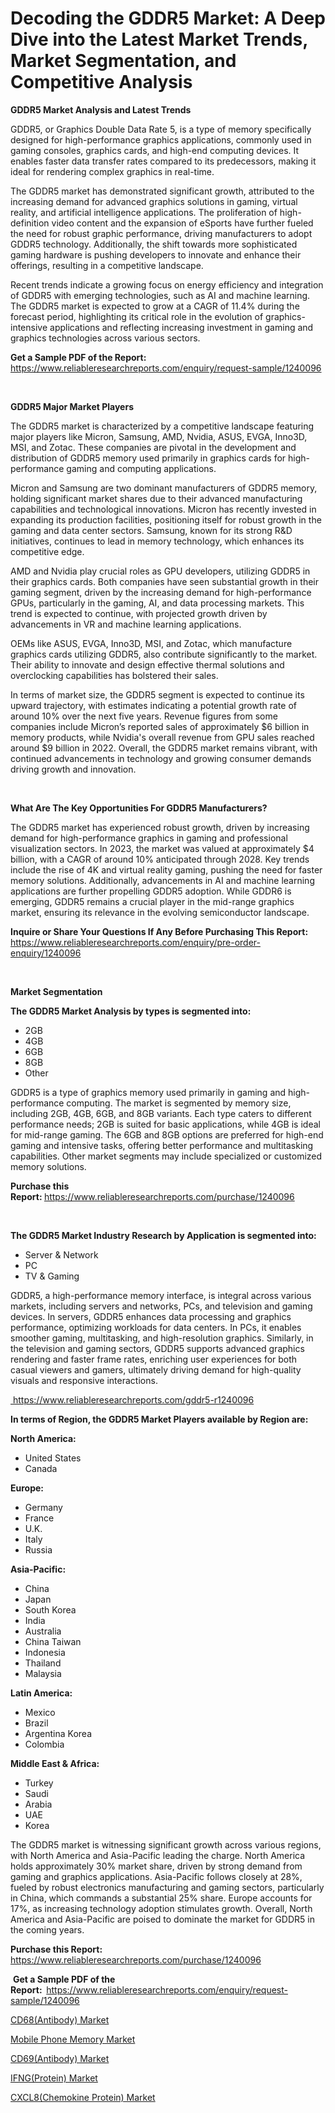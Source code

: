 <p><h1>Decoding the GDDR5 Market: A Deep Dive into the Latest Market Trends, Market Segmentation, and Competitive Analysis</h1></p><p><strong>GDDR5 Market Analysis and Latest Trends</strong></p>
<p><p>GDDR5, or Graphics Double Data Rate 5, is a type of memory specifically designed for high-performance graphics applications, commonly used in gaming consoles, graphics cards, and high-end computing devices. It enables faster data transfer rates compared to its predecessors, making it ideal for rendering complex graphics in real-time.</p><p>The GDDR5 market has demonstrated significant growth, attributed to the increasing demand for advanced graphics solutions in gaming, virtual reality, and artificial intelligence applications. The proliferation of high-definition video content and the expansion of eSports have further fueled the need for robust graphic performance, driving manufacturers to adopt GDDR5 technology. Additionally, the shift towards more sophisticated gaming hardware is pushing developers to innovate and enhance their offerings, resulting in a competitive landscape.</p><p>Recent trends indicate a growing focus on energy efficiency and integration of GDDR5 with emerging technologies, such as AI and machine learning. The GDDR5 market is expected to grow at a CAGR of 11.4% during the forecast period, highlighting its critical role in the evolution of graphics-intensive applications and reflecting increasing investment in gaming and graphics technologies across various sectors.</p></p>
<p><strong>Get a Sample PDF of the Report:&nbsp;</strong> <a href="https://www.reliableresearchreports.com/enquiry/request-sample/1240096?utm_campaign=3278&utm_medium=2&utm_source=Github&utm_content=ia&utm_term=06042025&utm_id=gddr5">https://www.reliableresearchreports.com/enquiry/request-sample/1240096</a></p>
<p>&nbsp;</p>
<p><strong>GDDR5 Major Market Players</strong></p>
<p><p>The GDDR5 market is characterized by a competitive landscape featuring major players like Micron, Samsung, AMD, Nvidia, ASUS, EVGA, Inno3D, MSI, and Zotac. These companies are pivotal in the development and distribution of GDDR5 memory used primarily in graphics cards for high-performance gaming and computing applications.</p><p>Micron and Samsung are two dominant manufacturers of GDDR5 memory, holding significant market shares due to their advanced manufacturing capabilities and technological innovations. Micron has recently invested in expanding its production facilities, positioning itself for robust growth in the gaming and data center sectors. Samsung, known for its strong R&D initiatives, continues to lead in memory technology, which enhances its competitive edge.</p><p>AMD and Nvidia play crucial roles as GPU developers, utilizing GDDR5 in their graphics cards. Both companies have seen substantial growth in their gaming segment, driven by the increasing demand for high-performance GPUs, particularly in the gaming, AI, and data processing markets. This trend is expected to continue, with projected growth driven by advancements in VR and machine learning applications.</p><p>OEMs like ASUS, EVGA, Inno3D, MSI, and Zotac, which manufacture graphics cards utilizing GDDR5, also contribute significantly to the market. Their ability to innovate and design effective thermal solutions and overclocking capabilities has bolstered their sales.</p><p>In terms of market size, the GDDR5 segment is expected to continue its upward trajectory, with estimates indicating a potential growth rate of around 10% over the next five years. Revenue figures from some companies include Micron’s reported sales of approximately $6 billion in memory products, while Nvidia's overall revenue from GPU sales reached around $9 billion in 2022. Overall, the GDDR5 market remains vibrant, with continued advancements in technology and growing consumer demands driving growth and innovation.</p></p>
<p>&nbsp;</p>
<p><strong>What Are The Key Opportunities For GDDR5 Manufacturers?</strong></p>
<p><p>The GDDR5 market has experienced robust growth, driven by increasing demand for high-performance graphics in gaming and professional visualization sectors. In 2023, the market was valued at approximately $4 billion, with a CAGR of around 10% anticipated through 2028. Key trends include the rise of 4K and virtual reality gaming, pushing the need for faster memory solutions. Additionally, advancements in AI and machine learning applications are further propelling GDDR5 adoption. While GDDR6 is emerging, GDDR5 remains a crucial player in the mid-range graphics market, ensuring its relevance in the evolving semiconductor landscape.</p></p>
<p><strong>Inquire or Share Your Questions If Any Before Purchasing This Report:</strong> <a href="https://www.reliableresearchreports.com/enquiry/pre-order-enquiry/1240096?utm_campaign=3278&utm_medium=2&utm_source=Github&utm_content=ia&utm_term=06042025&utm_id=gddr5">https://www.reliableresearchreports.com/enquiry/pre-order-enquiry/1240096</a></p>
<p>&nbsp;</p>
<p><strong>Market Segmentation</strong></p>
<p><strong>The GDDR5 Market Analysis by types is segmented into:</strong></p>
<p><ul><li>2GB</li><li>4GB</li><li>6GB</li><li>8GB</li><li>Other</li></ul></p>
<p><p>GDDR5 is a type of graphics memory used primarily in gaming and high-performance computing. The market is segmented by memory size, including 2GB, 4GB, 6GB, and 8GB variants. Each type caters to different performance needs; 2GB is suited for basic applications, while 4GB is ideal for mid-range gaming. The 6GB and 8GB options are preferred for high-end gaming and intensive tasks, offering better performance and multitasking capabilities. Other market segments may include specialized or customized memory solutions.</p></p>
<p><strong>Purchase this Report:&nbsp;</strong><a href="https://www.reliableresearchreports.com/purchase/1240096?utm_campaign=3278&utm_medium=2&utm_source=Github&utm_content=ia&utm_term=06042025&utm_id=gddr5">https://www.reliableresearchreports.com/purchase/1240096</a></p>
<p>&nbsp;</p>
<p><strong>The GDDR5 Market Industry Research by Application is segmented into:</strong></p>
<p><ul><li>Server & Network</li><li>PC</li><li>TV & Gaming</li></ul></p>
<p><p>GDDR5, a high-performance memory interface, is integral across various markets, including servers and networks, PCs, and television and gaming devices. In servers, GDDR5 enhances data processing and graphics performance, optimizing workloads for data centers. In PCs, it enables smoother gaming, multitasking, and high-resolution graphics. Similarly, in the television and gaming sectors, GDDR5 supports advanced graphics rendering and faster frame rates, enriching user experiences for both casual viewers and gamers, ultimately driving demand for high-quality visuals and responsive interactions.</p></p>
<p><a href="https://www.reliableresearchreports.com/gddr5-r1240096?utm_campaign=3278&utm_medium=2&utm_source=Github&utm_content=ia&utm_term=06042025&utm_id=gddr5">&nbsp;https://www.reliableresearchreports.com/gddr5-r1240096</a></p>
<p><strong>In terms of Region, the GDDR5 Market Players available by Region are:</strong></p>
<p>
    <p> <strong> North America: </strong>
        <ul>
            <li>United States</li>
            <li>Canada</li>
        </ul>
        </p> 
    <p> <strong> Europe: </strong>
        <ul>
            <li>Germany</li>
            <li>France</li>
            <li>U.K.</li>
            <li>Italy</li>
            <li>Russia</li>
        </ul>
        </p> 
    <p> <strong> Asia-Pacific: </strong>
        <ul>
            <li>China</li>
            <li>Japan</li>
            <li>South Korea</li>
            <li>India</li>
            <li>Australia</li>
            <li>China Taiwan</li>
            <li>Indonesia</li>
            <li>Thailand</li>
            <li>Malaysia</li>
        </ul>
        </p> 
    <p> <strong> Latin America: </strong>
        <ul>
            <li>Mexico</li>
            <li>Brazil</li>
            <li>Argentina Korea</li>
            <li>Colombia</li>
        </ul>
        </p> 
    <p> <strong> Middle East & Africa: </strong>
        <ul>
            <li>Turkey</li>
            <li>Saudi</li>
            <li>Arabia</li>
            <li>UAE</li>
            <li>Korea</li>
        </ul>
    </p>
    </p>
<p><p>The GDDR5 market is witnessing significant growth across various regions, with North America and Asia-Pacific leading the charge. North America holds approximately 30% market share, driven by strong demand from gaming and graphics applications. Asia-Pacific follows closely at 28%, fueled by robust electronics manufacturing and gaming sectors, particularly in China, which commands a substantial 25% share. Europe accounts for 17%, as increasing technology adoption stimulates growth. Overall, North America and Asia-Pacific are poised to dominate the market for GDDR5 in the coming years.</p></p>
<p><strong>Purchase this Report: </strong><a href="https://www.reliableresearchreports.com/purchase/1240096?utm_campaign=3278&utm_medium=2&utm_source=Github&utm_content=ia&utm_term=06042025&utm_id=gddr5">https://www.reliableresearchreports.com/purchase/1240096</a></p>
<p>&nbsp;<strong>Get a Sample PDF of the Report:&nbsp;&nbsp;</strong><a href="https://www.reliableresearchreports.com/enquiry/request-sample/1240096?utm_campaign=3278&utm_medium=2&utm_source=Github&utm_content=ia&utm_term=06042025&utm_id=gddr5">https://www.reliableresearchreports.com/enquiry/request-sample/1240096</a></p>
<p><strong></strong></p>
<p><p><a href="https://www.linkedin.com/pulse/cd68antibody-industry-research-report-future-market-growth-from-zff0c?utm_campaign=3278&utm_medium=2&utm_source=Github&utm_content=ia&utm_term=06042025&utm_id=gddr5">CD68(Antibody) Market</a></p><p><a href="https://github.com/guyotkiferhi/Market-Research-Report-List-1/blob/main/mobile-phone-memory-market.md?utm_campaign=3278&utm_medium=2&utm_source=Github&utm_content=ia&utm_term=06042025&utm_id=gddr5">Mobile Phone Memory Market</a></p><p><a href="https://www.linkedin.com/pulse/exploring-growth-opportunities-cd69antibody-market-cs1kc?utm_campaign=3278&utm_medium=2&utm_source=Github&utm_content=ia&utm_term=06042025&utm_id=gddr5">CD69(Antibody) Market</a></p><p><a href="https://www.linkedin.com/pulse/ifngprotein-market-trends-report-current-industry-e9fyc?utm_campaign=3278&utm_medium=2&utm_source=Github&utm_content=ia&utm_term=06042025&utm_id=gddr5">IFNG(Protein) Market</a></p><p><a href="https://www.linkedin.com/pulse/understanding-cxcl8chemokine-protein-market-2025-2032-development-jwnec?utm_campaign=3278&utm_medium=2&utm_source=Github&utm_content=ia&utm_term=06042025&utm_id=gddr5">CXCL8(Chemokine Protein) Market</a></p></p>